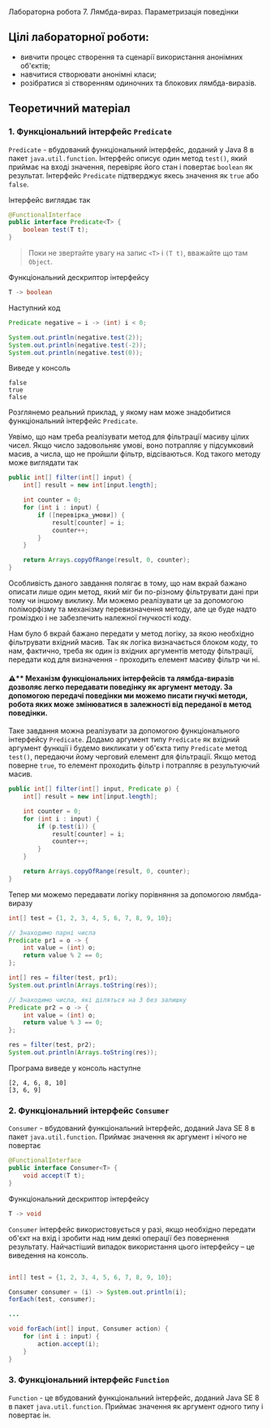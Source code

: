 Лабораторна робота 7. Лямбда-вираз. Параметризація поведінки

## Цілі лабораторної роботи:
- вивчити процес створення та сценарії використання анонімних об'єктів;
- навчитися створювати анонімні класи;
- розібратися зі створенням одиночних та блокових лямбда-виразів.

## Теоретичний матеріал

### 1. Функціональний інтерфейс `Predicate`

`Predicate` - вбудований функціональний інтерфейс, доданий у Java 8 в пакет `java.util.function`. Інтерфейс описує один метод `test()`, який приймає на вході значення, перевіряє його стан і повертає `boolean` як результат. Інтерфейс `Predicate` підтверджує якесь значення як `true` або `false`.

Інтерфейс виглядає так

```java
@FunctionalInterface
public interface Predicate<T> {
    boolean test(T t);
}
```
> Поки не звертайте увагу на запис `<T>` і `(T t)`, вважайте що там `Object`.

Функціональний дескриптор інтерфейсу
```java
T -> boolean
```

Наступний код

```java
Predicate negative = i -> (int) i < 0;

System.out.println(negative.test(2));
System.out.println(negative.test(-2));
System.out.println(negative.test(0));
```
Виведе у консоль
```
false
true
false
```

Розглянемо реальний приклад, у якому нам може знадобитися функціональний інтерфейс `Predicate`.

Уявімо, що нам треба реалізувати метод для фільтрації масиву цілих чисел. Якщо число задовольняє умові, воно потрапляє у підсумковий масив,
а числа, що не пройшли фільтр, відсіваються. Код такого методу може виглядати так

```java
public int[] filter(int[] input) {
    int[] result = new int[input.length];

    int counter = 0;
    for (int i : input) {
        if ([перевірка_умови]) {
            result[counter] = i;
            counter++;
        }
    }

    return Arrays.copyOfRange(result, 0, counter);
}
```

Особливість даного завдання полягає в тому, що нам вкрай бажано описати лише один метод, який міг би по-різному фільтрувати дані при тому чи іншому виклику.
Ми можемо реалізувати це за допомогою поліморфізму та механізму перевизначення методу, але це буде надто громіздко і не забезпечить належної гнучкості коду.

Нам було б вкрай бажано передати у метод логіку, за якою необхідно фільтрувати вхідний масив. Так як логіка визначається блоком коду, то нам, фактично, треба як один із вхідних аргументів методу фільтрації, передати код для визначення - проходить елемент масиву фільтр чи ні.

#### ⚠️** Механізм функціональних інтерфейсів та лямбда-виразів дозволяє легко передавати поведінку як аргумент методу. За допомогою передачі поведінки ми можемо писати гнучкі методи, робота яких може змінюватися в залежності від переданої в метод поведінки.

Таке завдання можна реалізувати за допомогою функціонального інтерфейсу `Predicate`. Додамо аргумент типу `Predicate` як вхідний аргумент функції і будемо викликати у об'єкта типу `Predicate` метод `test()`, передаючи йому черговий елемент для фільтрації. Якщо метод поверне `true`, то елемент проходить фільтр і потрапляє в результуючий масив.

```java
public int[] filter(int[] input, Predicate p) {
    int[] result = new int[input.length];

    int counter = 0;
    for (int i : input) {
        if (p.test(i)) {
            result[counter] = i;
            counter++;
        }
    }

    return Arrays.copyOfRange(result, 0, counter);
}
```

Тепер ми можемо передавати логіку порівняння за допомогою лямбда-виразу

```java
int[] test = {1, 2, 3, 4, 5, 6, 7, 8, 9, 10};

// Знаходимо парні числа
Predicate pr1 = o -> {
    int value = (int) o;
    return value % 2 == 0;
};

int[] res = filter(test, pr1);
System.out.println(Arrays.toString(res));

// Знаходимо числа, які діляться на 3 без залишку
Predicate pr2 = o -> {
    int value = (int) o;
    return value % 3 == 0;
};

res = filter(test, pr2);
System.out.println(Arrays.toString(res));
```
Програма виведе у консоль наступне
````
[2, 4, 6, 8, 10]
[3, 6, 9]
````

### 2. Функціональний інтерфейс `Consumer`

`Consumer` - вбудований функціональний інтерфейс, доданий Java SE 8 в пакет `java.util.function`. Приймає значення як аргумент і нічого не повертає

```java
@FunctionalInterface
public interface Consumer<T> {
    void accept(T t);
}
```
Функціональний дескриптор інтерфейсу

```java
T -> void
```

`Consumer` інтерфейс використовується у разі, якщо необхідно передати об'єкт на вхід і зробити над ним деякі операції без повернення результату. Найчастіший випадок використання цього інтерфейсу – це виведення на консоль.

```java

int[] test = {1, 2, 3, 4, 5, 6, 7, 8, 9, 10};

Consumer consumer = (i) -> System.out.println(i);
forEach(test, consumer);

...

void forEach(int[] input, Consumer action) {
    for (int i : input) {
        action.accept(i);
    }
}
```

### 3. Функціональний інтерфейс `Function`

`Function` - це вбудований функціональний інтерфейс, доданий Java SE 8 в пакет `java.util.function`. Приймає значення як аргумент одного типу і повертає ін.
